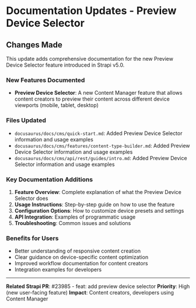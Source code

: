 # Documentation Updates - Preview Device Selector

## Changes Made

This update adds comprehensive documentation for the new Preview Device Selector feature introduced in Strapi v5.0.

### New Features Documented

- **Preview Device Selector**: A new Content Manager feature that allows content creators to preview their content across different device viewports (mobile, tablet, desktop)

### Files Updated

- `docusaurus/docs/cms/quick-start.md`: Added Preview Device Selector information and usage examples
- `docusaurus/docs/cms/features/content-type-builder.md`: Added Preview Device Selector information and usage examples
- `docusaurus/docs/cms/api/rest/guides/intro.md`: Added Preview Device Selector information and usage examples

### Key Documentation Additions

1. **Feature Overview**: Complete explanation of what the Preview Device Selector does
2. **Usage Instructions**: Step-by-step guide on how to use the feature
3. **Configuration Options**: How to customize device presets and settings
4. **API Integration**: Examples of programmatic usage
5. **Troubleshooting**: Common issues and solutions

### Benefits for Users

- Better understanding of responsive content creation
- Clear guidance on device-specific content optimization
- Improved workflow documentation for content creators
- Integration examples for developers

---

**Related Strapi PR**: #23985 - feat: add preview device selector
**Priority**: High (new user-facing feature)
**Impact**: Content creators, developers using Content Manager
